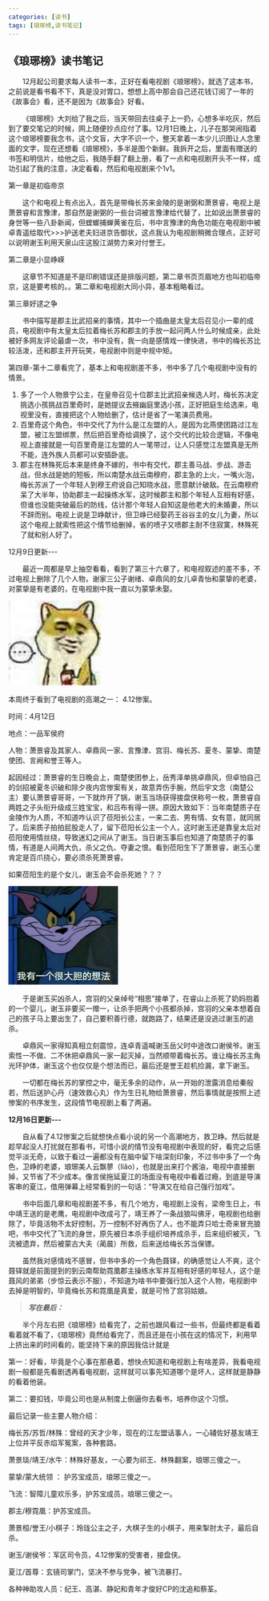 ```yaml
---
categories: [读书]
tags: [琅琊榜,读书笔记]
---
```


## 《琅琊榜》读书笔记

&emsp;&emsp;12月起公司要求每人读书一本，正好在看电视剧《琅琊榜》，就选了这本书，之前说是看书看不下，真是没对胃口，想想上高中那会自己还花钱订阅了一年的《故事会》看，还不是因为《故事会》好看。

&emsp;&emsp;《琅琊榜》大刘给了我之后，当天带回去往桌子上一扔，心想多半吃灰，然后到了要交笔记的时候，网上随便抄点应付了事。12月1日晚上，儿子在那哭闹指着这个琅琊榜要我念书，这个文盲，大字不识一个，整天拿着一本少儿识图让人念里面的文字，现在还想看《琅琊榜》，多半是图个新鲜。我拆开之后，里面有赠送的书签和明信片，给他之后，我随手翻了翻上册，看了一点和电视剧开头不一样，成功引起了我的注意，决定看看，然后和电视剧来个1v1。

第一章是初临帝京

&emsp;&emsp;这个和电视上有点出入，首先是带梅长苏来金陵的是谢弼和萧景睿，电视上是萧景睿和言豫津，那自然是谢弼的一些台词被言豫津给代替了，比如说出萧景睿的身世等一些八卦新闻，但螳螂捕蝉黄雀在后，书中言豫津的角色功能在电视剧中被卓青遥给取代>>>护送老夫妇进京告御状，这点我认为电视剧稍微合理点，正好可以说明谢玉利用天泉山庄这股江湖势力来对付誉王。

第二章是小显峥嵘

&emsp;&emsp;这章节不知道是不是印刷错误还是排版问题，第二章书页页眉地方也叫初临帝京，这是要考核的。。第二章和电视剧大同小异，基本粗略看过。

第三章好逑之争

&emsp;&emsp;书中描写是郡主比武招亲的事情，其中一个插曲是太皇太后召见小一辈的成员，电视剧中有太皇太后拉着梅长苏和郡主的手放一起问两人什么时候成亲，此处被好多网友评论最虐一次，书中没有，我一向是感情戏一律快进，书中的梅长苏比较活泼，还和郡主开开玩笑，电视剧中则是中规中矩。

第四章-第十二章看完了，基本上和电视剧差不多，书中多了几个电视剧中没有的情景。

1.	多了一个人物景宁公主，在皇帝召见十位郡主比武招亲候选人时，梅长苏决定挑选小孩挑战百里奇时，是她提议去掖幽庭里选小孩，正好把庭生给选来，电视里没有，直接把这个人物给删了，估计是省了一笔演员费用。
2.	百里奇这个角色，书中交代了为什么是江左盟的人，是因为北燕使团路过江左盟，被江左盟绑票，然后把百里奇给调换了，这个交代的比较合逻辑，不像电视上直接就是一句百里奇是江左盟的人一笔带过，让人只感觉江左盟真是无所不能，连外族人员都可以安插卧底。
3.	郡主在林殊死后本来是终身不嫁的，书中有交代，郡主善马战、步战、游击战，但水战是她的短板，所以南楚水战云南穆府，郡主急的上火，一嘴火泡，梅长苏派了一个年轻人到穆王府说自己知晓水战，愿意献计破敌。在云南穆府呆了大半年，协助郡主一起操练水军，这时候郡主和那个年轻人互相有好感，但谁也没能突破最后的防线，估计那个年轻人自知这是他老大的未婚妻，所以不辞而别。电视上说是卫峥献计，但卫峥已经娶药王谷谷主的女儿为妻，所以这个电视上就索性把这个情节给删掉，省的喷子又喷郡主耐不住寂寞，林殊死了就和别人好了。

12月9日更新---

&emsp;&emsp;最近一周都是早上抽空看看，看到了第三十六章了，和电视叙述的差不多，不过电视上删除了几个人物，谢家三公子谢绪、卓鼎风的女儿卓青怡和蒙挚的老婆，对蒙挚是有老婆的，在电视剧中我一直以为蒙挚未娶。

 ![](/upload/201610/image-1.png)

本周终于看到了电视剧的高潮之一：  4.12惨案。

时间：4月12日

地点：一品军侯府

人物：萧景睿及其家人、卓鼎风一家、言豫津、宫羽、梅长苏、夏冬、蒙挚、南楚使团、言阙和誉王等人。

起因经过：萧景睿的生日晚会上，南楚使团参上，岳秀泽单挑卓鼎风，但卓怕自己的剑招被夏冬识破和除夕夜内宫惨案有关，故意弄伤手腕，然后宇文念（南楚公主）要认萧景睿哥哥，一下就炸开了锅，谢玉当场获得接盘侠称号一枚，萧景睿自两姓之子头衔升级成三姓宝宝，和吕布有得一拼。原因大致如下：当年南楚质子在金陵作为人质，不知道咋认识了莅阳长公主，一来二去、男有情、女有意，就同居了。后来质子拍拍屁股走人了，留下莅阳长公主一个人，这时谢玉还是靠皇太后对莅阳使用情丝绕，导致迷幻之间从了谢玉。当日谢玉事后也知道了南楚质子的事情，有道是人间两大仇，杀父之仇、夺妻之恨。看到莅阳生下了萧景睿，谢玉心里肯定是百爪挠心，要必须杀死萧景睿。
 
如果莅阳生的是个女儿，谢玉会不会杀死她？？？

 ![](/upload/201610/image.png)

&emsp;&emsp;于是谢玉买凶杀人，宫羽的父亲绰号“相思”接单了，在睿山上杀死了奶妈抱着的一个婴儿，谢玉非要买一赠一，让杀手把两个小孩都杀掉，宫羽的父亲本想着自己的孩子马上要出生了，自己要积善行德，就跑路了，结果还是没逃过谢玉的追杀。

&emsp;&emsp;卓鼎风一家得知真相立刻震惊，连卓青遥喊谢玉岳父时中途改口谢侯爷。谢玉索性一不做、二不休把卓鼎风一家一起灭掉，当然顺带着梅长苏。谁让梅长苏主角光环护体，谢玉这个也仅仅是个想法而已，最后还是誉王趁机捡漏，拿下谢玉。

&emsp;&emsp;一切都在梅长苏的掌控之中，毫无多余的动作，从一开始的泄露消息给秦般若，然后送护心丹（速效救心丸）作为生日礼物给萧景睿，然后事情就是按照上述惨案的书序发生，这段情节电视剧上看了两遍。

**12月16日更新---**

&emsp;&emsp;自从看了4.12惨案之后就想快点看小说的另一个高潮地方，救卫峥。然后就是趁早起没人打扰就在那看书，可惜小说的情节没有电视剧中表现的好，看完之后感觉平淡无奇，以致于看过一遍都没有在脑中留下啥深刻印象，不过书中多了一个角色，卫峥的老婆，琅琊美人云飘蓼（liǎo），也就是出来打个酱油，电视中直接删掉，又节省了不少成本。像言侯拖延夏江的场面没有电视中看着过瘾，到底是导演客串的夏江，借用弹幕上经常看到的一句话：“导演又在给自己强行加戏”。

&emsp;&emsp;书中后面几章和电视剧差不多，有几个地方，电视剧上没有，梁帝生日上，书中靖王送的是老鹰，电视剧中改成弓了，靖王养了一条战狼叫佛牙，电视剧也给删除了，毕竟活物不太好控制，万一控制不好再伤了人，也不能弄只哈士奇来冒充狼吧，书中交代了飞流的身世，原先被日本杀手组织培养成杀手，后来组织被灭，飞流被遗弃，然后被蒙古大夫（蔺晨）所救，后来送给梅长苏当保镖。

&emsp;&emsp;虽然我对感情戏不感冒，但书中多的一个角色聂铎，的确感觉让人不爽，这个聂铎就是前面提到的到云南帮助霓凰郡主操练水军并互相有好感的年轻人，这个是聂风的弟弟（步惊云表示不服），不知道为啥书中要强行加入这个人物，电视剧中去掉是明智的，毕竟梅长苏和霓凰是真爱，就是可怜了宫羽姑娘。

>***写在最后：***

&emsp;&emsp;半个月左右把《琅琊榜》给看完了，之前也跟风看过一些书，但最终都是看着看着就不看了，《琅琊榜》竟然给看完了，而且还是在小孩在这的情况下，利用早上挤出来的时间看的，能坚持下来的原因我估计就是

第一：好看，毕竟是个心事在那悬着，想快点知道和电视剧上有啥差异，我看电视剧一般都是先看剧透再看电视剧，这样就可以事先知道哪个是坏人，这样就是静静的看着他装。

第二：要扣钱，毕竟公司也是从制度上倒逼你去看书，培养你这个习惯。

最后记录一些主要人物介绍：

梅长苏/苏哲/林殊：曾经的天才少年，现在的江左盟话事人，一心辅佐好基友靖王上位并平反赤焰军冤案，各种套路。

萧景琰/靖王/水牛：林殊好基友，一心要为祁王、林殊翻案，琅琊三傻之一。

蒙挚/蒙大统领 ： 护苏宝成员，琅琊三傻之一。

飞流：智障儿童欢乐多，护苏宝成员，琅琊三傻之一。

郡主/穆霓凰：护苏宝成员。

萧景桓/誉王/小棋子：玲珑公主之子，大棋子生的小棋子，用来掣肘太子，最后自杀。

谢玉/谢侯爷：军区司令员，4.12惨案的受害者，接盘侠。

夏江/首尊：玄镜司掌门，坚决不参与党争，被飞流暴打。

各种神助攻人员：纪王、高湛、静妃和青年才俊好CP的沈追和蔡荃。
